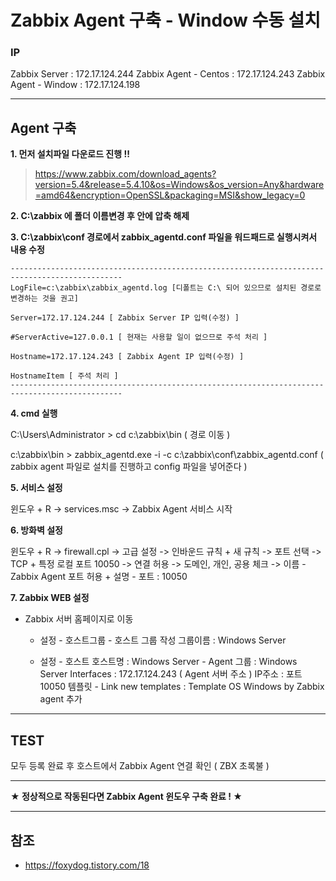 # Zabbix Agent 구축 - Window 수동 설치

### IP
Zabbix Server : 172.17.124.244
Zabbix Agent - Centos : 172.17.124.243
Zabbix Agent - Window : 172.17.124.198

***

## Agent 구축

**1. 먼저 설치파일 다운로드 진행 !!**
> https://www.zabbix.com/download_agents?version=5.4&release=5.4.10&os=Windows&os_version=Any&hardware=amd64&encryption=OpenSSL&packaging=MSI&show_legacy=0


**2. C:\zabbix 에 폴더 이름변경 후 안에 압축 해제**

**3. C:\zabbix\conf 경로에서 zabbix_agentd.conf 파일을 워드패드로 실행시켜서 내용 수정**
```
-----------------------------------------------------------------------------------------------
LogFile=c:\zabbix\zabbix_agentd.log [디폴트는 C:\ 되어 있으므로 설치된 경로로 변경하는 것을 권고]

Server=172.17.124.244 [ Zabbix Server IP 입력(수정) ]

#ServerActive=127.0.0.1 [ 현재는 사용할 일이 없으므로 주석 처리 ]

Hostname=172.17.124.243 [ Zabbix Agent IP 입력(수정) ]

HostnameItem [ 주석 처리 ]
-----------------------------------------------------------------------------------------------
```

**4. cmd 실행**

C:\Users\Administrator > cd c:\zabbix\bin
( 경로 이동 )

c:\zabbix\bin > zabbix_agentd.exe -i -c c:\zabbix\conf\zabbix_agentd.conf
( zabbix agent 파일로 설치를 진행하고 config 파일을 넣어준다 )

**5. 서비스 설정**

윈도우 + R -> services.msc -> Zabbix Agent 서비스 시작

**6. 방화벽 설정**

윈도우 + R -> firewall.cpl -> 고급 설정 -> 인바운드 규칙 + 새 규칙 ->
포트 선택 -> TCP + 특정 로컬 포트 10050 -> 연결 허용 -> 도메인, 개인, 공용 체크 -> 이름 - Zabbix Agent 포트 허용 + 설명 - 포트 : 10050

**7. Zabbix WEB 설정**

- Zabbix 서버 홈페이지로 이동

  - 설정 - 호스트그룹 - 호스트 그룹 작성
그룹이름 : Windows Server

  - 설정 - 호스트
호스트명 : Windows Server - Agent
그룹 : Windows Server
Interfaces : 172.17.124.243 ( Agent 서버 주소 )
IP주소 : 포트 10050
템플릿 - Link new templates : Template OS Windows by Zabbix agent
추가

***

## TEST
모두 등록 완료 후 호스트에서 Zabbix Agent 연결 확인
( ZBX 초록불 )

***
**★ 정상적으로 작동된다면 Zabbix Agent 윈도우 구축 완료 ! ★**
***

## 참조
- https://foxydog.tistory.com/18
